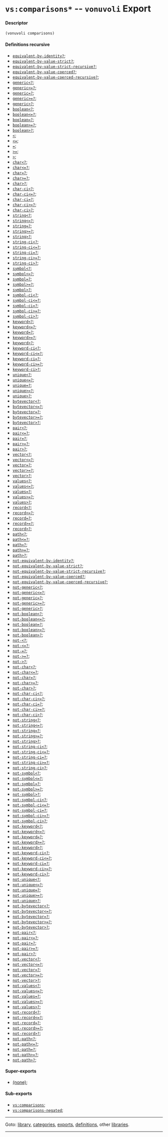 

<a id='export__vonuvoli__vs_3a_comparisons_2a'></a>

# `vs:comparisons*` -- `vonuvoli` Export


<a id='export__vonuvoli__vs_3a_comparisons_2a__descriptor'></a>

#### Descriptor

````
(vonuvoli comparisons)
````


<a id='export__vonuvoli__vs_3a_comparisons_2a__definitions-recursive'></a>

#### Definitions recursive

 * [`equivalent-by-identity?`](../../vonuvoli/definitions/equivalent-by-identity_3f.md#definition__vonuvoli__equivalent-by-identity_3f);
 * [`equivalent-by-value-strict?`](../../vonuvoli/definitions/equivalent-by-value-strict_3f.md#definition__vonuvoli__equivalent-by-value-strict_3f);
 * [`equivalent-by-value-strict-recursive?`](../../vonuvoli/definitions/equivalent-by-value-strict-recursive_3f.md#definition__vonuvoli__equivalent-by-value-strict-recursive_3f);
 * [`equivalent-by-value-coerced?`](../../vonuvoli/definitions/equivalent-by-value-coerced_3f.md#definition__vonuvoli__equivalent-by-value-coerced_3f);
 * [`equivalent-by-value-coerced-recursive?`](../../vonuvoli/definitions/equivalent-by-value-coerced-recursive_3f.md#definition__vonuvoli__equivalent-by-value-coerced-recursive_3f);
 * [`generic<?`](../../vonuvoli/definitions/generic_3c_3f.md#definition__vonuvoli__generic_3c_3f);
 * [`generic<=?`](../../vonuvoli/definitions/generic_3c_3d_3f.md#definition__vonuvoli__generic_3c_3d_3f);
 * [`generic=?`](../../vonuvoli/definitions/generic_3d_3f.md#definition__vonuvoli__generic_3d_3f);
 * [`generic>=?`](../../vonuvoli/definitions/generic_3e_3d_3f.md#definition__vonuvoli__generic_3e_3d_3f);
 * [`generic>?`](../../vonuvoli/definitions/generic_3e_3f.md#definition__vonuvoli__generic_3e_3f);
 * [`boolean<?`](../../vonuvoli/definitions/boolean_3c_3f.md#definition__vonuvoli__boolean_3c_3f);
 * [`boolean<=?`](../../vonuvoli/definitions/boolean_3c_3d_3f.md#definition__vonuvoli__boolean_3c_3d_3f);
 * [`boolean=?`](../../vonuvoli/definitions/boolean_3d_3f.md#definition__vonuvoli__boolean_3d_3f);
 * [`boolean>=?`](../../vonuvoli/definitions/boolean_3e_3d_3f.md#definition__vonuvoli__boolean_3e_3d_3f);
 * [`boolean>?`](../../vonuvoli/definitions/boolean_3e_3f.md#definition__vonuvoli__boolean_3e_3f);
 * [`<`](../../vonuvoli/definitions/ZZZZ__3c.md#definition__vonuvoli__ZZZZ__3c);
 * [`<=`](../../vonuvoli/definitions/ZZZZ__3c_3d.md#definition__vonuvoli__ZZZZ__3c_3d);
 * [`=`](../../vonuvoli/definitions/ZZZZ__3d.md#definition__vonuvoli__ZZZZ__3d);
 * [`>=`](../../vonuvoli/definitions/ZZZZ__3e_3d.md#definition__vonuvoli__ZZZZ__3e_3d);
 * [`>`](../../vonuvoli/definitions/ZZZZ__3e.md#definition__vonuvoli__ZZZZ__3e);
 * [`char<?`](../../vonuvoli/definitions/char_3c_3f.md#definition__vonuvoli__char_3c_3f);
 * [`char<=?`](../../vonuvoli/definitions/char_3c_3d_3f.md#definition__vonuvoli__char_3c_3d_3f);
 * [`char=?`](../../vonuvoli/definitions/char_3d_3f.md#definition__vonuvoli__char_3d_3f);
 * [`char>=?`](../../vonuvoli/definitions/char_3e_3d_3f.md#definition__vonuvoli__char_3e_3d_3f);
 * [`char>?`](../../vonuvoli/definitions/char_3e_3f.md#definition__vonuvoli__char_3e_3f);
 * [`char-ci<?`](../../vonuvoli/definitions/char-ci_3c_3f.md#definition__vonuvoli__char-ci_3c_3f);
 * [`char-ci<=?`](../../vonuvoli/definitions/char-ci_3c_3d_3f.md#definition__vonuvoli__char-ci_3c_3d_3f);
 * [`char-ci=?`](../../vonuvoli/definitions/char-ci_3d_3f.md#definition__vonuvoli__char-ci_3d_3f);
 * [`char-ci>=?`](../../vonuvoli/definitions/char-ci_3e_3d_3f.md#definition__vonuvoli__char-ci_3e_3d_3f);
 * [`char-ci>?`](../../vonuvoli/definitions/char-ci_3e_3f.md#definition__vonuvoli__char-ci_3e_3f);
 * [`string<?`](../../vonuvoli/definitions/string_3c_3f.md#definition__vonuvoli__string_3c_3f);
 * [`string<=?`](../../vonuvoli/definitions/string_3c_3d_3f.md#definition__vonuvoli__string_3c_3d_3f);
 * [`string=?`](../../vonuvoli/definitions/string_3d_3f.md#definition__vonuvoli__string_3d_3f);
 * [`string>=?`](../../vonuvoli/definitions/string_3e_3d_3f.md#definition__vonuvoli__string_3e_3d_3f);
 * [`string>?`](../../vonuvoli/definitions/string_3e_3f.md#definition__vonuvoli__string_3e_3f);
 * [`string-ci<?`](../../vonuvoli/definitions/string-ci_3c_3f.md#definition__vonuvoli__string-ci_3c_3f);
 * [`string-ci<=?`](../../vonuvoli/definitions/string-ci_3c_3d_3f.md#definition__vonuvoli__string-ci_3c_3d_3f);
 * [`string-ci=?`](../../vonuvoli/definitions/string-ci_3d_3f.md#definition__vonuvoli__string-ci_3d_3f);
 * [`string-ci>=?`](../../vonuvoli/definitions/string-ci_3e_3d_3f.md#definition__vonuvoli__string-ci_3e_3d_3f);
 * [`string-ci>?`](../../vonuvoli/definitions/string-ci_3e_3f.md#definition__vonuvoli__string-ci_3e_3f);
 * [`symbol<?`](../../vonuvoli/definitions/symbol_3c_3f.md#definition__vonuvoli__symbol_3c_3f);
 * [`symbol<=?`](../../vonuvoli/definitions/symbol_3c_3d_3f.md#definition__vonuvoli__symbol_3c_3d_3f);
 * [`symbol=?`](../../vonuvoli/definitions/symbol_3d_3f.md#definition__vonuvoli__symbol_3d_3f);
 * [`symbol>=?`](../../vonuvoli/definitions/symbol_3e_3d_3f.md#definition__vonuvoli__symbol_3e_3d_3f);
 * [`symbol>?`](../../vonuvoli/definitions/symbol_3e_3f.md#definition__vonuvoli__symbol_3e_3f);
 * [`symbol-ci<?`](../../vonuvoli/definitions/symbol-ci_3c_3f.md#definition__vonuvoli__symbol-ci_3c_3f);
 * [`symbol-ci<=?`](../../vonuvoli/definitions/symbol-ci_3c_3d_3f.md#definition__vonuvoli__symbol-ci_3c_3d_3f);
 * [`symbol-ci=?`](../../vonuvoli/definitions/symbol-ci_3d_3f.md#definition__vonuvoli__symbol-ci_3d_3f);
 * [`symbol-ci>=?`](../../vonuvoli/definitions/symbol-ci_3e_3d_3f.md#definition__vonuvoli__symbol-ci_3e_3d_3f);
 * [`symbol-ci>?`](../../vonuvoli/definitions/symbol-ci_3e_3f.md#definition__vonuvoli__symbol-ci_3e_3f);
 * [`keyword<?`](../../vonuvoli/definitions/keyword_3c_3f.md#definition__vonuvoli__keyword_3c_3f);
 * [`keyword<=?`](../../vonuvoli/definitions/keyword_3c_3d_3f.md#definition__vonuvoli__keyword_3c_3d_3f);
 * [`keyword=?`](../../vonuvoli/definitions/keyword_3d_3f.md#definition__vonuvoli__keyword_3d_3f);
 * [`keyword>=?`](../../vonuvoli/definitions/keyword_3e_3d_3f.md#definition__vonuvoli__keyword_3e_3d_3f);
 * [`keyword>?`](../../vonuvoli/definitions/keyword_3e_3f.md#definition__vonuvoli__keyword_3e_3f);
 * [`keyword-ci<?`](../../vonuvoli/definitions/keyword-ci_3c_3f.md#definition__vonuvoli__keyword-ci_3c_3f);
 * [`keyword-ci<=?`](../../vonuvoli/definitions/keyword-ci_3c_3d_3f.md#definition__vonuvoli__keyword-ci_3c_3d_3f);
 * [`keyword-ci=?`](../../vonuvoli/definitions/keyword-ci_3d_3f.md#definition__vonuvoli__keyword-ci_3d_3f);
 * [`keyword-ci>=?`](../../vonuvoli/definitions/keyword-ci_3e_3d_3f.md#definition__vonuvoli__keyword-ci_3e_3d_3f);
 * [`keyword-ci>?`](../../vonuvoli/definitions/keyword-ci_3e_3f.md#definition__vonuvoli__keyword-ci_3e_3f);
 * [`unique<?`](../../vonuvoli/definitions/unique_3c_3f.md#definition__vonuvoli__unique_3c_3f);
 * [`unique<=?`](../../vonuvoli/definitions/unique_3c_3d_3f.md#definition__vonuvoli__unique_3c_3d_3f);
 * [`unique=?`](../../vonuvoli/definitions/unique_3d_3f.md#definition__vonuvoli__unique_3d_3f);
 * [`unique>=?`](../../vonuvoli/definitions/unique_3e_3d_3f.md#definition__vonuvoli__unique_3e_3d_3f);
 * [`unique>?`](../../vonuvoli/definitions/unique_3e_3f.md#definition__vonuvoli__unique_3e_3f);
 * [`bytevector<?`](../../vonuvoli/definitions/bytevector_3c_3f.md#definition__vonuvoli__bytevector_3c_3f);
 * [`bytevector<=?`](../../vonuvoli/definitions/bytevector_3c_3d_3f.md#definition__vonuvoli__bytevector_3c_3d_3f);
 * [`bytevector=?`](../../vonuvoli/definitions/bytevector_3d_3f.md#definition__vonuvoli__bytevector_3d_3f);
 * [`bytevector>=?`](../../vonuvoli/definitions/bytevector_3e_3d_3f.md#definition__vonuvoli__bytevector_3e_3d_3f);
 * [`bytevector>?`](../../vonuvoli/definitions/bytevector_3e_3f.md#definition__vonuvoli__bytevector_3e_3f);
 * [`pair<?`](../../vonuvoli/definitions/pair_3c_3f.md#definition__vonuvoli__pair_3c_3f);
 * [`pair<=?`](../../vonuvoli/definitions/pair_3c_3d_3f.md#definition__vonuvoli__pair_3c_3d_3f);
 * [`pair=?`](../../vonuvoli/definitions/pair_3d_3f.md#definition__vonuvoli__pair_3d_3f);
 * [`pair>=?`](../../vonuvoli/definitions/pair_3e_3d_3f.md#definition__vonuvoli__pair_3e_3d_3f);
 * [`pair>?`](../../vonuvoli/definitions/pair_3e_3f.md#definition__vonuvoli__pair_3e_3f);
 * [`vector<?`](../../vonuvoli/definitions/vector_3c_3f.md#definition__vonuvoli__vector_3c_3f);
 * [`vector<=?`](../../vonuvoli/definitions/vector_3c_3d_3f.md#definition__vonuvoli__vector_3c_3d_3f);
 * [`vector=?`](../../vonuvoli/definitions/vector_3d_3f.md#definition__vonuvoli__vector_3d_3f);
 * [`vector>=?`](../../vonuvoli/definitions/vector_3e_3d_3f.md#definition__vonuvoli__vector_3e_3d_3f);
 * [`vector>?`](../../vonuvoli/definitions/vector_3e_3f.md#definition__vonuvoli__vector_3e_3f);
 * [`values<?`](../../vonuvoli/definitions/values_3c_3f.md#definition__vonuvoli__values_3c_3f);
 * [`values<=?`](../../vonuvoli/definitions/values_3c_3d_3f.md#definition__vonuvoli__values_3c_3d_3f);
 * [`values=?`](../../vonuvoli/definitions/values_3d_3f.md#definition__vonuvoli__values_3d_3f);
 * [`values>=?`](../../vonuvoli/definitions/values_3e_3d_3f.md#definition__vonuvoli__values_3e_3d_3f);
 * [`values>?`](../../vonuvoli/definitions/values_3e_3f.md#definition__vonuvoli__values_3e_3f);
 * [`record<?`](../../vonuvoli/definitions/record_3c_3f.md#definition__vonuvoli__record_3c_3f);
 * [`record<=?`](../../vonuvoli/definitions/record_3c_3d_3f.md#definition__vonuvoli__record_3c_3d_3f);
 * [`record=?`](../../vonuvoli/definitions/record_3d_3f.md#definition__vonuvoli__record_3d_3f);
 * [`record>=?`](../../vonuvoli/definitions/record_3e_3d_3f.md#definition__vonuvoli__record_3e_3d_3f);
 * [`record>?`](../../vonuvoli/definitions/record_3e_3f.md#definition__vonuvoli__record_3e_3f);
 * [`path<?`](../../vonuvoli/definitions/path_3c_3f.md#definition__vonuvoli__path_3c_3f);
 * [`path<=?`](../../vonuvoli/definitions/path_3c_3d_3f.md#definition__vonuvoli__path_3c_3d_3f);
 * [`path=?`](../../vonuvoli/definitions/path_3d_3f.md#definition__vonuvoli__path_3d_3f);
 * [`path>=?`](../../vonuvoli/definitions/path_3e_3d_3f.md#definition__vonuvoli__path_3e_3d_3f);
 * [`path>?`](../../vonuvoli/definitions/path_3e_3f.md#definition__vonuvoli__path_3e_3f);
 * [`not-equivalent-by-identity?`](../../vonuvoli/definitions/not-equivalent-by-identity_3f.md#definition__vonuvoli__not-equivalent-by-identity_3f);
 * [`not-equivalent-by-value-strict?`](../../vonuvoli/definitions/not-equivalent-by-value-strict_3f.md#definition__vonuvoli__not-equivalent-by-value-strict_3f);
 * [`not-equivalent-by-value-strict-recursive?`](../../vonuvoli/definitions/not-equivalent-by-value-strict-recursive_3f.md#definition__vonuvoli__not-equivalent-by-value-strict-recursive_3f);
 * [`not-equivalent-by-value-coerced?`](../../vonuvoli/definitions/not-equivalent-by-value-coerced_3f.md#definition__vonuvoli__not-equivalent-by-value-coerced_3f);
 * [`not-equivalent-by-value-coerced-recursive?`](../../vonuvoli/definitions/not-equivalent-by-value-coerced-recursive_3f.md#definition__vonuvoli__not-equivalent-by-value-coerced-recursive_3f);
 * [`not-generic<?`](../../vonuvoli/definitions/not-generic_3c_3f.md#definition__vonuvoli__not-generic_3c_3f);
 * [`not-generic<=?`](../../vonuvoli/definitions/not-generic_3c_3d_3f.md#definition__vonuvoli__not-generic_3c_3d_3f);
 * [`not-generic=?`](../../vonuvoli/definitions/not-generic_3d_3f.md#definition__vonuvoli__not-generic_3d_3f);
 * [`not-generic>=?`](../../vonuvoli/definitions/not-generic_3e_3d_3f.md#definition__vonuvoli__not-generic_3e_3d_3f);
 * [`not-generic>?`](../../vonuvoli/definitions/not-generic_3e_3f.md#definition__vonuvoli__not-generic_3e_3f);
 * [`not-boolean<?`](../../vonuvoli/definitions/not-boolean_3c_3f.md#definition__vonuvoli__not-boolean_3c_3f);
 * [`not-boolean<=?`](../../vonuvoli/definitions/not-boolean_3c_3d_3f.md#definition__vonuvoli__not-boolean_3c_3d_3f);
 * [`not-boolean=?`](../../vonuvoli/definitions/not-boolean_3d_3f.md#definition__vonuvoli__not-boolean_3d_3f);
 * [`not-boolean>=?`](../../vonuvoli/definitions/not-boolean_3e_3d_3f.md#definition__vonuvoli__not-boolean_3e_3d_3f);
 * [`not-boolean>?`](../../vonuvoli/definitions/not-boolean_3e_3f.md#definition__vonuvoli__not-boolean_3e_3f);
 * [`not-<?`](../../vonuvoli/definitions/not-_3c_3f.md#definition__vonuvoli__not-_3c_3f);
 * [`not-<=?`](../../vonuvoli/definitions/not-_3c_3d_3f.md#definition__vonuvoli__not-_3c_3d_3f);
 * [`not-=?`](../../vonuvoli/definitions/not-_3d_3f.md#definition__vonuvoli__not-_3d_3f);
 * [`not->=?`](../../vonuvoli/definitions/not-_3e_3d_3f.md#definition__vonuvoli__not-_3e_3d_3f);
 * [`not->?`](../../vonuvoli/definitions/not-_3e_3f.md#definition__vonuvoli__not-_3e_3f);
 * [`not-char<?`](../../vonuvoli/definitions/not-char_3c_3f.md#definition__vonuvoli__not-char_3c_3f);
 * [`not-char<=?`](../../vonuvoli/definitions/not-char_3c_3d_3f.md#definition__vonuvoli__not-char_3c_3d_3f);
 * [`not-char=?`](../../vonuvoli/definitions/not-char_3d_3f.md#definition__vonuvoli__not-char_3d_3f);
 * [`not-char>=?`](../../vonuvoli/definitions/not-char_3e_3d_3f.md#definition__vonuvoli__not-char_3e_3d_3f);
 * [`not-char>?`](../../vonuvoli/definitions/not-char_3e_3f.md#definition__vonuvoli__not-char_3e_3f);
 * [`not-char-ci<?`](../../vonuvoli/definitions/not-char-ci_3c_3f.md#definition__vonuvoli__not-char-ci_3c_3f);
 * [`not-char-ci<=?`](../../vonuvoli/definitions/not-char-ci_3c_3d_3f.md#definition__vonuvoli__not-char-ci_3c_3d_3f);
 * [`not-char-ci=?`](../../vonuvoli/definitions/not-char-ci_3d_3f.md#definition__vonuvoli__not-char-ci_3d_3f);
 * [`not-char-ci>=?`](../../vonuvoli/definitions/not-char-ci_3e_3d_3f.md#definition__vonuvoli__not-char-ci_3e_3d_3f);
 * [`not-char-ci>?`](../../vonuvoli/definitions/not-char-ci_3e_3f.md#definition__vonuvoli__not-char-ci_3e_3f);
 * [`not-string<?`](../../vonuvoli/definitions/not-string_3c_3f.md#definition__vonuvoli__not-string_3c_3f);
 * [`not-string<=?`](../../vonuvoli/definitions/not-string_3c_3d_3f.md#definition__vonuvoli__not-string_3c_3d_3f);
 * [`not-string=?`](../../vonuvoli/definitions/not-string_3d_3f.md#definition__vonuvoli__not-string_3d_3f);
 * [`not-string>=?`](../../vonuvoli/definitions/not-string_3e_3d_3f.md#definition__vonuvoli__not-string_3e_3d_3f);
 * [`not-string>?`](../../vonuvoli/definitions/not-string_3e_3f.md#definition__vonuvoli__not-string_3e_3f);
 * [`not-string-ci<?`](../../vonuvoli/definitions/not-string-ci_3c_3f.md#definition__vonuvoli__not-string-ci_3c_3f);
 * [`not-string-ci<=?`](../../vonuvoli/definitions/not-string-ci_3c_3d_3f.md#definition__vonuvoli__not-string-ci_3c_3d_3f);
 * [`not-string-ci=?`](../../vonuvoli/definitions/not-string-ci_3d_3f.md#definition__vonuvoli__not-string-ci_3d_3f);
 * [`not-string-ci>=?`](../../vonuvoli/definitions/not-string-ci_3e_3d_3f.md#definition__vonuvoli__not-string-ci_3e_3d_3f);
 * [`not-string-ci>?`](../../vonuvoli/definitions/not-string-ci_3e_3f.md#definition__vonuvoli__not-string-ci_3e_3f);
 * [`not-symbol<?`](../../vonuvoli/definitions/not-symbol_3c_3f.md#definition__vonuvoli__not-symbol_3c_3f);
 * [`not-symbol<=?`](../../vonuvoli/definitions/not-symbol_3c_3d_3f.md#definition__vonuvoli__not-symbol_3c_3d_3f);
 * [`not-symbol=?`](../../vonuvoli/definitions/not-symbol_3d_3f.md#definition__vonuvoli__not-symbol_3d_3f);
 * [`not-symbol>=?`](../../vonuvoli/definitions/not-symbol_3e_3d_3f.md#definition__vonuvoli__not-symbol_3e_3d_3f);
 * [`not-symbol>?`](../../vonuvoli/definitions/not-symbol_3e_3f.md#definition__vonuvoli__not-symbol_3e_3f);
 * [`not-symbol-ci<?`](../../vonuvoli/definitions/not-symbol-ci_3c_3f.md#definition__vonuvoli__not-symbol-ci_3c_3f);
 * [`not-symbol-ci<=?`](../../vonuvoli/definitions/not-symbol-ci_3c_3d_3f.md#definition__vonuvoli__not-symbol-ci_3c_3d_3f);
 * [`not-symbol-ci=?`](../../vonuvoli/definitions/not-symbol-ci_3d_3f.md#definition__vonuvoli__not-symbol-ci_3d_3f);
 * [`not-symbol-ci>=?`](../../vonuvoli/definitions/not-symbol-ci_3e_3d_3f.md#definition__vonuvoli__not-symbol-ci_3e_3d_3f);
 * [`not-symbol-ci>?`](../../vonuvoli/definitions/not-symbol-ci_3e_3f.md#definition__vonuvoli__not-symbol-ci_3e_3f);
 * [`not-keyword<?`](../../vonuvoli/definitions/not-keyword_3c_3f.md#definition__vonuvoli__not-keyword_3c_3f);
 * [`not-keyword<=?`](../../vonuvoli/definitions/not-keyword_3c_3d_3f.md#definition__vonuvoli__not-keyword_3c_3d_3f);
 * [`not-keyword=?`](../../vonuvoli/definitions/not-keyword_3d_3f.md#definition__vonuvoli__not-keyword_3d_3f);
 * [`not-keyword>=?`](../../vonuvoli/definitions/not-keyword_3e_3d_3f.md#definition__vonuvoli__not-keyword_3e_3d_3f);
 * [`not-keyword>?`](../../vonuvoli/definitions/not-keyword_3e_3f.md#definition__vonuvoli__not-keyword_3e_3f);
 * [`not-keyword-ci<?`](../../vonuvoli/definitions/not-keyword-ci_3c_3f.md#definition__vonuvoli__not-keyword-ci_3c_3f);
 * [`not-keyword-ci<=?`](../../vonuvoli/definitions/not-keyword-ci_3c_3d_3f.md#definition__vonuvoli__not-keyword-ci_3c_3d_3f);
 * [`not-keyword-ci=?`](../../vonuvoli/definitions/not-keyword-ci_3d_3f.md#definition__vonuvoli__not-keyword-ci_3d_3f);
 * [`not-keyword-ci>=?`](../../vonuvoli/definitions/not-keyword-ci_3e_3d_3f.md#definition__vonuvoli__not-keyword-ci_3e_3d_3f);
 * [`not-keyword-ci>?`](../../vonuvoli/definitions/not-keyword-ci_3e_3f.md#definition__vonuvoli__not-keyword-ci_3e_3f);
 * [`not-unique<?`](../../vonuvoli/definitions/not-unique_3c_3f.md#definition__vonuvoli__not-unique_3c_3f);
 * [`not-unique<=?`](../../vonuvoli/definitions/not-unique_3c_3d_3f.md#definition__vonuvoli__not-unique_3c_3d_3f);
 * [`not-unique=?`](../../vonuvoli/definitions/not-unique_3d_3f.md#definition__vonuvoli__not-unique_3d_3f);
 * [`not-unique>=?`](../../vonuvoli/definitions/not-unique_3e_3d_3f.md#definition__vonuvoli__not-unique_3e_3d_3f);
 * [`not-unique>?`](../../vonuvoli/definitions/not-unique_3e_3f.md#definition__vonuvoli__not-unique_3e_3f);
 * [`not-bytevector<?`](../../vonuvoli/definitions/not-bytevector_3c_3f.md#definition__vonuvoli__not-bytevector_3c_3f);
 * [`not-bytevector<=?`](../../vonuvoli/definitions/not-bytevector_3c_3d_3f.md#definition__vonuvoli__not-bytevector_3c_3d_3f);
 * [`not-bytevector=?`](../../vonuvoli/definitions/not-bytevector_3d_3f.md#definition__vonuvoli__not-bytevector_3d_3f);
 * [`not-bytevector>=?`](../../vonuvoli/definitions/not-bytevector_3e_3d_3f.md#definition__vonuvoli__not-bytevector_3e_3d_3f);
 * [`not-bytevector>?`](../../vonuvoli/definitions/not-bytevector_3e_3f.md#definition__vonuvoli__not-bytevector_3e_3f);
 * [`not-pair<?`](../../vonuvoli/definitions/not-pair_3c_3f.md#definition__vonuvoli__not-pair_3c_3f);
 * [`not-pair<=?`](../../vonuvoli/definitions/not-pair_3c_3d_3f.md#definition__vonuvoli__not-pair_3c_3d_3f);
 * [`not-pair=?`](../../vonuvoli/definitions/not-pair_3d_3f.md#definition__vonuvoli__not-pair_3d_3f);
 * [`not-pair>=?`](../../vonuvoli/definitions/not-pair_3e_3d_3f.md#definition__vonuvoli__not-pair_3e_3d_3f);
 * [`not-pair>?`](../../vonuvoli/definitions/not-pair_3e_3f.md#definition__vonuvoli__not-pair_3e_3f);
 * [`not-vector<?`](../../vonuvoli/definitions/not-vector_3c_3f.md#definition__vonuvoli__not-vector_3c_3f);
 * [`not-vector<=?`](../../vonuvoli/definitions/not-vector_3c_3d_3f.md#definition__vonuvoli__not-vector_3c_3d_3f);
 * [`not-vector=?`](../../vonuvoli/definitions/not-vector_3d_3f.md#definition__vonuvoli__not-vector_3d_3f);
 * [`not-vector>=?`](../../vonuvoli/definitions/not-vector_3e_3d_3f.md#definition__vonuvoli__not-vector_3e_3d_3f);
 * [`not-vector>?`](../../vonuvoli/definitions/not-vector_3e_3f.md#definition__vonuvoli__not-vector_3e_3f);
 * [`not-values<?`](../../vonuvoli/definitions/not-values_3c_3f.md#definition__vonuvoli__not-values_3c_3f);
 * [`not-values<=?`](../../vonuvoli/definitions/not-values_3c_3d_3f.md#definition__vonuvoli__not-values_3c_3d_3f);
 * [`not-values=?`](../../vonuvoli/definitions/not-values_3d_3f.md#definition__vonuvoli__not-values_3d_3f);
 * [`not-values>=?`](../../vonuvoli/definitions/not-values_3e_3d_3f.md#definition__vonuvoli__not-values_3e_3d_3f);
 * [`not-values>?`](../../vonuvoli/definitions/not-values_3e_3f.md#definition__vonuvoli__not-values_3e_3f);
 * [`not-record<?`](../../vonuvoli/definitions/not-record_3c_3f.md#definition__vonuvoli__not-record_3c_3f);
 * [`not-record<=?`](../../vonuvoli/definitions/not-record_3c_3d_3f.md#definition__vonuvoli__not-record_3c_3d_3f);
 * [`not-record=?`](../../vonuvoli/definitions/not-record_3d_3f.md#definition__vonuvoli__not-record_3d_3f);
 * [`not-record>=?`](../../vonuvoli/definitions/not-record_3e_3d_3f.md#definition__vonuvoli__not-record_3e_3d_3f);
 * [`not-record>?`](../../vonuvoli/definitions/not-record_3e_3f.md#definition__vonuvoli__not-record_3e_3f);
 * [`not-path<?`](../../vonuvoli/definitions/not-path_3c_3f.md#definition__vonuvoli__not-path_3c_3f);
 * [`not-path<=?`](../../vonuvoli/definitions/not-path_3c_3d_3f.md#definition__vonuvoli__not-path_3c_3d_3f);
 * [`not-path=?`](../../vonuvoli/definitions/not-path_3d_3f.md#definition__vonuvoli__not-path_3d_3f);
 * [`not-path>=?`](../../vonuvoli/definitions/not-path_3e_3d_3f.md#definition__vonuvoli__not-path_3e_3d_3f);
 * [`not-path>?`](../../vonuvoli/definitions/not-path_3e_3f.md#definition__vonuvoli__not-path_3e_3f);


<a id='export__vonuvoli__vs_3a_comparisons_2a__super-exports'></a>

#### Super-exports

 * [(none)](../../vonuvoli/exports/_index.md#toc__vonuvoli__exports);


<a id='export__vonuvoli__vs_3a_comparisons_2a__sub-exports'></a>

#### Sub-exports

 * [`vs:comparisons`](../../vonuvoli/exports/vs_3a_comparisons.md#export__vonuvoli__vs_3a_comparisons);
 * [`vs:comparisons-negated`](../../vonuvoli/exports/vs_3a_comparisons-negated.md#export__vonuvoli__vs_3a_comparisons-negated);

----

Goto: [library](../../vonuvoli/_index.md#library__vonuvoli), [categories](../../vonuvoli/categories/_index.md#toc__vonuvoli__categories), [exports](../../vonuvoli/exports/_index.md#toc__vonuvoli__exports), [definitions](../../vonuvoli/definitions/_index.md#toc__vonuvoli__definitions), other [libraries](../../_libraries.md#toc__libraries).

----

